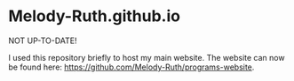 # Melody-Ruth.github.io

NOT UP-TO-DATE!

I used this repository briefly to host my main website. The website can now be found here: https://github.com/Melody-Ruth/programs-website. 
